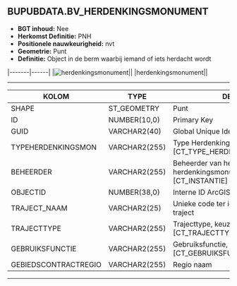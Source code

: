 ﻿## BUPUBDATA.BV_HERDENKINGSMONUMENT


* __BGT inhoud:__ Nee
* __Herkomst Definitie:__ PNH
* __Positionele nauwkeurigheid:__ nvt
* __Geometrie:__ Punt
* __Definitie:__ Object in de berm waarbij iemand of iets herdacht wordt

|-------|------|
|![herdenkingsmonument](herdenkingsmonument.png)||
|herdenkingsmonument||

***

|KOLOM                               |TYPE              |DEFINITIE|
|------                              |----              |-----    |
|SHAPE                          |ST_GEOMETRY      |Punt|
|ID                                  |NUMBER(10,0)      |Primary Key|
|GUID                                |VARCHAR2(40)      |Global Unique Identifier|
|TYPEHERDENKINGSMON                  |VARCHAR2(255)  |Type Herdenkingsmonument, keuzelijst [CT_TYPE_HERDENKINGSMONUMENT]|
|BEHEERDER                           |VARCHAR2(255)     |Beheerder van het herdenkingsmonument, keuzelijst [CT_INSTANTIE]|
|OBJECTID                            |NUMBER(38,0)   |Interne ID ArcGIS|
|TRAJECT_NAAM                        |VARCHAR2(25)      |Unieke code ter identificatie van een traject|
|TRAJECTTYPE                         |VARCHAR2(255)    |Trajecttype, keuzelijst [CT_TRAJECTTYPE]|
|GEBRUIKSFUNCTIE                    |VARCHAR2(255)    |Gebruiksfunctie, keuzelijst [CT_GEBRUIKSFUNCTIE]|
|GEBIEDSCONTRACTREGIO                |VARCHAR2(255)  |Regio naam|

***
